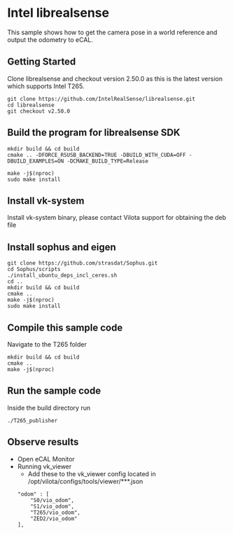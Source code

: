 # Intel librealsense

This sample shows how to get the camera pose in a world reference and output the odometry to eCAL.

## Getting Started
Clone librealsense and checkout version 2.50.0 as this is the latest version which supports Intel T265.
 ```
git clone https://github.com/IntelRealSense/librealsense.git 
cd librealsense 
git checkout v2.50.0
 ```

## Build the program for librealsense SDK
```
mkdir build && cd build 
cmake .. -DFORCE_RSUSB_BACKEND=TRUE -DBUILD_WITH_CUDA=OFF -DBUILD_EXAMPLES=ON -DCMAKE_BUILD_TYPE=Release

make -j$(nproc) 
sudo make install
```
## Install vk-system
Install vk-system binary, please contact Vilota support for obtaining the deb file

## Install sophus and eigen
```
git clone https://github.com/strasdat/Sophus.git
cd Sophus/scripts
./install_ubuntu_deps_incl_ceres.sh
cd ..
mkdir build && cd build
cmake ..
make -j$(nproc)
sudo make install
```

## Compile this sample code
Navigate to the T265 folder
```
mkdir build && cd build
cmake ..
make -j$(nproc)
```

## Run the sample code
Inside the build directory run
```
./T265_publisher
```

## Observe results
 - Open eCAL Monitor
 - Running vk_viewer
      - Add these to the vk_viewer config located in /opt/vilota/configs/tools/viewer/***.json
      ```
      "odom" : [
          "S0/vio_odom",
          "S1/vio_odom",
	      "T265/vio_odom",
	      "ZED2/vio_odom"
      ],
      ```
